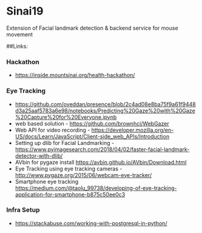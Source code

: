 # Sinai19
Extension of Facial landmark detection &amp; backend service for mouse movement


##Links:
### Hackathon
 * https://inside.mountsinai.org/health-hackathon/

### Eye Tracking
 * https://github.com/oveddan/presence/blob/2c4ad08e8ba75f9a61f9448d3a25aaf5783a6e98/notebooks/Predicting%20Gaze%20with%20Gaze%20Capture%20for%20Everyone.ipynb
 * web based solution - https://github.com/brownhci/WebGazer
 * Web API for video recording - https://developer.mozilla.org/en-US/docs/Learn/JavaScript/Client-side_web_APIs/Introduction
 * Setting up dlib for Facial Landmarking - https://www.pyimagesearch.com/2018/04/02/faster-facial-landmark-detector-with-dlib/
 * AVbin for pygaze install https://avbin.github.io/AVbin/Download.html
 * Eye Tracking using eye tracking cameras - http://www.pygaze.org/2015/06/webcam-eye-tracker/
 * Smartphone eye tracking https://medium.com/@taolu_99738/developing-of-eye-tracking-application-for-smartphone-b875c50ee0c3
 

### Infra Setup
 * https://stackabuse.com/working-with-postgresql-in-python/